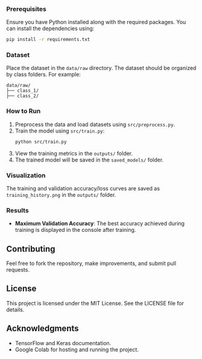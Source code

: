 ### Prerequisites
Ensure you have Python installed along with the required packages. You can install the dependencies using:
```bash
pip install -r requirements.txt
```

### Dataset
Place the dataset in the `data/raw` directory. The dataset should be organized by class folders. For example:
```
data/raw/
├── class_1/
├── class_2/
```

### How to Run
1. Preprocess the data and load datasets using `src/preprocess.py`.
2. Train the model using `src/train.py`:
   ```bash
   python src/train.py
   ```
3. View the training metrics in the `outputs/` folder.
4. The trained model will be saved in the `saved_models/` folder.

### Visualization
The training and validation accuracy/loss curves are saved as `training_history.png` in the `outputs/` folder.

### Results
- **Maximum Validation Accuracy**: The best accuracy achieved during training is displayed in the console after training.

## Contributing
Feel free to fork the repository, make improvements, and submit pull requests.

## License
This project is licensed under the MIT License. See the LICENSE file for details.

## Acknowledgments
- TensorFlow and Keras documentation.
- Google Colab for hosting and running the project.
